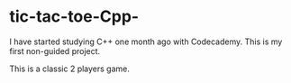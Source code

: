 # tic-tac-toe-Cpp-
I have started studying C++ one month ago with Codecademy. This is my first non-guided project.

This is a classic 2 players game.
